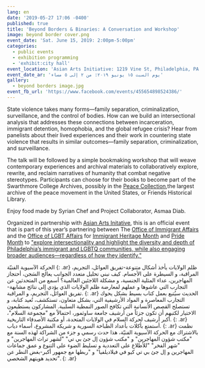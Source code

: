 ```yaml
---
lang: en
date: '2019-05-27 17:06 -0400'
published: true
title: 'Beyond Borders & Binaries: A Conversation and Workshop'
image: beyond border cover.png
event_date: 'Sat. June 15, 2019: 2:00pm-5:00pm'
categories:
  - public events
  - exhibition programming
  - 'exhibit:city hall'
event_location: 'Asian Arts Initiative: 1219 Vine St, Philadelphia, PA 19107'
event_date_ar: 'يوم السبت ١٥ يونيو ٢٠١٩: من ٢ إلى ٥ مساء'
gallery:
  - beyond borders image.jpg
event_fb_url: 'https://www.facebook.com/events/455654898524386/'
---
```

State violence takes many forms—family separation, criminalization, surveillance, and the control of bodies. How can we build an intersectional analysis that addresses these connections between incarceration, immigrant detention, homophobia, and the global refugee crisis? Hear from panelists about their lived experiences and their work in countering state violence that results in similar outcomes—family separation, criminalization, and surveillance. 


The talk will be followed by a simple bookmaking workshop that will weave contemporary experiences and archival materials to collaboratively explore, rewrite, and reclaim narratives of humanity that combat negative stereotypes. Participants can choose for their books to become part of the Swarthmore College Archives, possibly in the [Peace Collection](https://www.swarthmore.edu/library/peace/),the largest archive of the peace movement in the United States, or Friends Historical Library.

Enjoy food made by Syrian Chef and Project Collaborator, Asmaa Diab.


Organized in partnership with [Asian Arts Initative](http://asianartsinitiative.org/), this is an official event that is part of this year’s partnering between The [Office of Immigrant Affairs](https://www.phila.gov/departments/office-of-immigrant-affairs/) and the [Office of LGBT Affairs](https://www.phila.gov/departments/office-of-lgbt-affairs/) for [Immigrant Heritage Month](https://www.phila.gov/spotlight/immigrant-heritage-month/) and [Pride Month](http://www.phillygaypride.org/) to ["explore intersectionality and highlight the diversity and depth of Philadelphia’s immigrant and LGBTQ communities, while also engaging broader audiences—regardless of how they identify."](https://www.phila.gov/2019-05-24-immigrant-heritage-month-and-pride-month-focus-on-intersectionality/)


الحركة الآسيوية الفنيّة
{: .ar}
ظلم الولايات يأخذ أشكال متنوعة-تفريق العوائل، التجريم، المراقبة، و السيطرة على الأجسام. كيف نبني تحليل متعدد الجوانب يعالج السَجن، أحتجاز المهاجرين، عداء المثلية الجنسية، و مشكلة اللاجئين العالمية؟ أسمع من المتحدثين عن التجارب التي عاشوها و عملهم لمعارضة ظلم الولايات الذي يؤدي إلى نتائج مشابهة-تفريق العوائل، التجريم، و المراقبة.
{: .ar}
الحديث سيُتبع بعمل كتاب بسيط بشكل يحوك التجارب المعاصرة و المواد الأرشيفية التي، بشكل متعاون، تستكشف، تُعيد كتابة، و تستصلح القصص الأنسانية التي تكافح الصور النمطية السلبية. المشاركون يستطيعون الاختيار لكتبهم أن تكون جزئاً من أرشيف جامعة ساوثمور، احتمالاً مع "مجموعة السلام"، أكبر أرشيف لحركة السلام في الولايات المتحدة، أو مكتبة الأصدقاء التاريخية.
{: .ar}
أستمتع بأكلات بأعداد الطباخة السورية و شريكة المشروع، أسماء دياب.
{: .ar}
نظمت بالاشتراك مع الحركة الآسيوية الفنيّة، هذا حدث رسمي و جزء من الشراكة لهذه السنة مع "مكتب شؤون المهاجرين" و "مكتب شؤون إل جئ بي تي" "لشهر تراث المهاجرين" و "شهر الفخر" "للأطلاع على التعددية و تسليط الضوء على التنوع و عمق جماعات المهاجرين و إل جئ بي تي كيو  في فيلاديلفيا" و "ربطها مع جمهور أكبر-بغض النطر عن تحديد هويتهم الشخصي".
{: .ar}
